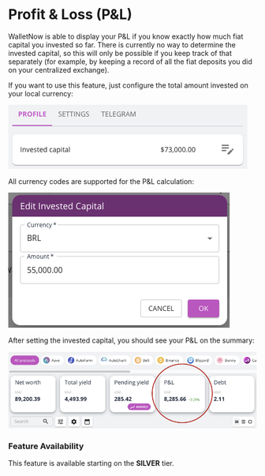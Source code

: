 # Profit & Loss (P\&L)

WalletNow is able to display your P\&L if you know exactly how much fiat capital you invested so far. There is currently no way to determine the invested capital, so this will only be possible if you keep track of that separately (for example, by keeping a record of all the fiat deposits you did on your centralized exchange).

If you want to use this feature, just configure the total amount invested on your local currency:

![](<../.gitbook/assets/image (77).png>)

All currency codes are supported for the P\&L calculation:

![](<../.gitbook/assets/image (79).png>)

After setting the invested capital, you should see your P\&L on the summary:

![](<../.gitbook/assets/image (75).png>)

### Feature Availability

This feature is available starting on the **SILVER** tier.
